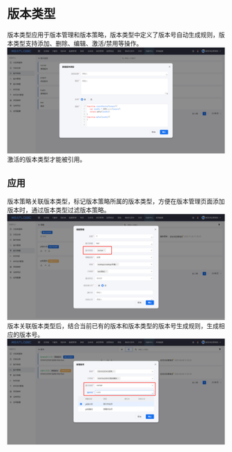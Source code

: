 # 版本类型
版本类型应用于版本管理和版本策略，版本类型中定义了版本号自动生成规则，版本类型支持添加、删除、编辑、激活/禁用等操作。
![](images/version_type.png)
激活的版本类型才能被引用。

## 应用

版本策略关联版本类型，标记版本策略所属的版本类型，方便在版本管理页面添加版本时，通过版本类型过滤版本策略。
![](images/version_type_policy.png)
版本关联版本类型后，结合当前已有的版本和版本类型的版本号生成规则，生成相应的版本号。
![](images/version_type_using.png)
